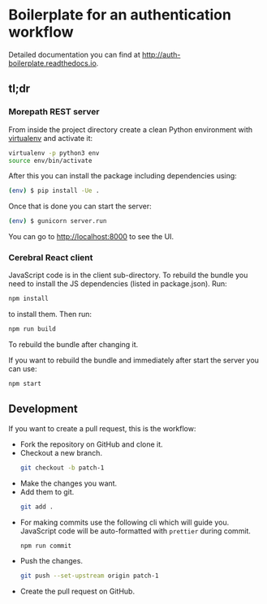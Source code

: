 # Boilerplate for an authentication workflow

Detailed documentation you can find at http://auth-boilerplate.readthedocs.io.

## tl;dr

### Morepath REST server

From inside the project directory create a clean Python environment with
[virtualenv](https://virtualenv.pypa.io/en/latest) and activate it:

```sh
virtualenv -p python3 env
source env/bin/activate
```

After this you can install the package including dependencies using:

```sh
(env) $ pip install -Ue .
```

Once that is done you can start the server:

```sh
(env) $ gunicorn server.run
```

You can go to <http://localhost:8000> to see the UI.

### Cerebral React client

JavaScript code is in the client sub-directory. To rebuild the bundle you
need to install the JS dependencies (listed in package.json). Run:

```sh
npm install
```

to install them. Then run:

```sh
npm run build
```

To rebuild the bundle after changing it.

If you want to rebuild the bundle and immediately after start the server
you can use:

```sh
npm start
```

## Development

If you want to create a pull request, this is the workflow:

- Fork the repository on GitHub and clone it.
- Checkout a new branch.
  ```sh
  git checkout -b patch-1
  ```
- Make the changes you want.
- Add them to git.
  ```sh
  git add .
  ```
- For making commits use the following cli which will guide you.
  JavaScript code will be auto-formatted with `prettier` during commit.
  ```sh
  npm run commit
  ```
- Push the changes.
  ```sh
  git push --set-upstream origin patch-1
  ```
- Create the pull request on GitHub.
